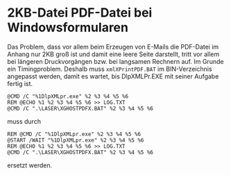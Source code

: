 # 2KB-Datei PDF-Datei bei Windowsformularen

Das Problem, dass vor allem beim Erzeugen von E-Mails die PDF-Datei im Anhang nur 2KB groß ist und damit eine leere Seite darstellt, tritt vor allem bei längeren Druckvorgängen bzw. bei langsamen Rechnern auf. Im Grunde ein Timingproblem. Deshalb muss 
<CODE>xmlXPrintPDF.BAT</CODE> im BIN-Verzeichnis angepasst werden, damit es wartet, bis DlpXMLPr.EXE mit seiner Aufgabe fertig ist.

```CMD
@CMD /C "%1DlpXMLpr.exe" %2 %3 %4 %5 %6
REM @ECHO %1 %2 %3 %4 %5 %6 >> LOG.TXT
@CMD /C ".\LASER\XGHOSTPDFX.BAT" %2 %3 %4 %5 %6
```

muss durch 
```CMD
REM @CMD /C "%1DlpXMLpr.exe" %2 %3 %4 %5 %6
@START /WAIT "%1DlpXMLpr.exe" %2 %3 %4 %5 %6
REM @ECHO %1 %2 %3 %4 %5 %6 >> LOG.TXT
@CMD /C ".\LASER\XGHOSTPDFX.BAT" %2 %3 %4 %5 %6
```

ersetzt werden.
